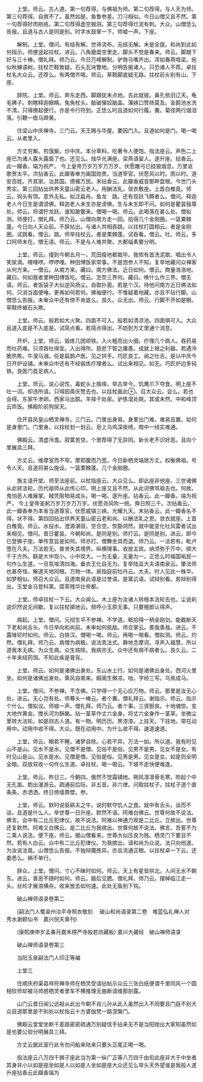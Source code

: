 <!-- { "loadSidebar": true } -->
　　上堂。师云。古人道。第一句荐得。与佛祖为师。第二句荐得。与人天为师。第三句荐得。自救不了。虽然如是。鱼鲁参差。刀刁相似。今日山僧又且不然。第一句荐得好肉剜疮。第二句荐得虚空掘洞。第三句荐得烂泥有刺。大众。山僧恁么告报。且道与古人是同是别。时字水鼓掌一下。师嘘一声。下座。

　　解制。上堂。僧问。有结有解。世谛流布。无结无解。未是全提。和尚到此如何指示。师便竖起拄杖。进云。八角磨盘空里走。脚头不觉是春来。师云。脚跟下好与三十棒。僧礼拜。师乃云。今日万峰解制。驴唇马嘴齐出。浑如春燕喧梁。宛似秋蝉语树。拄杖芒鞋致疑。石头瓦块瞥地。分明告报诸人。只恐诸人不荐。卓拄杖名大众云。还荐么。有两僧齐喝。师云。草鞋脚底疑无路。拄杖前头别有山。下座。

　　辞院。上堂。师云。奔东走西。脚跟犹未点地。去此就彼。鼻孔依旧辽天。龟毛拂子。刺瞎释迦眼睛。兔角杖头。敲破狸奴脑盖。蒲峡口赞扬莫及。金鹅池水洗不清。只得撩起便行。亦是令行符到。正恁么时且道如何行履。聻。菊径两行烟泪落。引鞭一辔马蹄黄。

　　住梁山中庆禅寺。三门云。天王赐与华屋。要因门入。且道如何是门。喝一喝云。从者里入。

　　方丈穷厮。煎饿厮。炒中庆。本分草料。吃著令人便饱。指法座云。声色二上座已为诸人露头露面了也。还见么。烛华光满座。梁燕语留人。遂升座。拈香云。此一瓣香。端为祝严。
今上皇帝万岁万岁万万岁。伏愿雕弓已挂狼烟息。万里讴歌贺太平。次拈香云。此瓣香奉为阖国勋贵。当道宰官。伏愿风以时。雨以时。道安百姓。齐其家。治其国。德被万民。末拈香云。此瓣香威音那畔盘根。今世门头秀实。第三回拈出供养天童山密云老人。用酬法乳。敛衣敷座。上首白椎竟。师云。钩头有饵。意外无私。拟泛扁舟。鱼龙　跳。还有现跃飞腾者么。僧问。释迦老人今日生是谓谤佛。释迦老人未生亦是谤佛。生与未生即不问。如何是瞿昙独尊处。师云。将谓狞龙跃。谁知跛鳖来。僧喝一喝。师云。此喝落在甚么处。僧拟测。师便打。僧礼拜。师乃云。山僧向南方走一回。拾得几个金刚圈。一篮粟棘蓬。今日向人天众前。不辞拈出。与诸人共相吞跳。以拄杖打圆相云。者是金刚圈。试跳看。僧云。跳。师举拄杖云。者是栗棘蓬。试吞看。僧云。吐。师云。多口阿师未在。僧无语。师云。不是与人难共聚。大都缁素要分明。

　　上堂。师云。撞到今朝五月一。荒田瘦地都栽毕。我侬有首洗泥歌。唱出令人笑尿滴。哩哩啰。啰啰哩。种田博饭家常事。不是饱参人不知。复举地藏问众禅客从何方来。一僧云。从南方来。藏曰。南方佛法。近日如何。僧云。商量浩浩地。藏曰。何如我者里种田博饭吃。僧云。怎奈三界何。藏曰。唤什么作三界。僧无语。师云。者饭袋子大似逆风扬尘。自取扑面。若是个汉。待他问南方近日佛法如何。只消当面便唾。更再如何若何。拂袖便行。不惟疑着地藏。亦且不玷行脚。山僧恁么告报。未审众中还有傍不肯底么。良久。众无出。师云。行脚不开如是眼。草鞋终被石头欺。

　　上堂。师云。般若如大火聚。四面不可入。般若如清凉池。四面俱可入。大众且道入底是不入底是。试简点看。若简点得出。不妨到方丈里通个消息。

　　开炉。上堂。师云。锻炼几团顽铁。入火粗而出火细。疗理几个病人。吞药易而吐药难。只须吞吐得宜。入出得所。慈悲下智之庸愚。成就上根之利器。若遇泠脆热焦。牛溲马溺。任是扁鹊卢医。见之拱手。巧匠良工。闻之吐舌。是以中庆今日开炉设铺。未审众中还有不经锻炼疗理者么。试出来相见。如无。巧匠炉边多钝铁。良医门首足病人。

　　上堂。师云。说心说性。毒蛇头上揩痒。举古举今。饥鹰爪下夺食。明上座不吐一词。却违所请。只得因斋庆赞去也。以拄杖画此⊕。召大众云。会么。若也会得。东家牛渗卵。西家马出鹅。羊择干处尿。驴拣湿处屙。其或未然。中和峰顶云烝饭。佛殿阶前狗尿天。

　　住开县凤皇山栖灵禅寺。三门云。门里出身易。身里出门难。难易且置。如何是身里门。门里身。以拄杖划一划云。皂上乌鸡深夜绣。暗中一线实难通。

　　佛殿云。清虚冷澹。寂寞苦空。个里荐得了无异同。新长老不识好恶。且向个里展具三拜。

　　方丈云。维摩室而不窄。摩耶腹而乃宽。今日新栖灵端居方丈。权衡佛祖。号令人天。且道将甚么施设。一篮栗棘蓬。几个金刚圈。

　　施主请开堂。师至法座前。以杖指座云。大众见么。即此座非他座。三世诸佛从此转法轮。历代祖师从此传心印。明上座又且不然。从此诃佛骂祖去也。何故。鬼怕恶人难展掌。贼凭赃物易成头。喝一喝。遂升座。拈香云。此一瓣香。端为祝严。
今上皇帝圣躬万岁万岁万万岁。伏愿尧风吹一统。舜日照三千。次拈香云。此一瓣香奉为本省当道尊官。伏愿威镇三峡。光耀九天。末拈香云。此一瓣香名不得。状不得。第四回拈出供养天童山密云老和尚。以酬法乳之恩。敛衣就座。上首白椎竟。师云。水投水。澄源湛寂。空合空。恢豁洞然。就中能变化吐风雷者试出来相见。僧问。昔日瞿昙。今朝和尚。是同是别。师打云。是同是别。进云。即今已登狮子座。单传意旨是如何。师亦打。僧舞坐具而退。师乃云。一法若有。毗卢堕在凡夫。万法若无。普贤失其境界。纵横理事。收放主宾。纳须弥于芥中。掷大千于方外。繇是大中现小。小中现大。一为无量。无量为一。正恁么时福国祐民一句作么生道。一旦氛埃清四海。垂衣王化自无为。复举陆亘大夫语南泉云。肇法师也甚奇怪。解道天地同根。万物一体。泉指庭前牡丹云。大夫。时人见此一株华。如梦相似。师召大众云。且道南泉此语是过誉语。是寓讥语。试辩别看。若辩别得出。玉堂金马登科第。腐草残华壮帝都。

　　上堂。师卓拄杖一下云。大众闻么。木上座为汝诸人转根本法轮去也。尘说刹说炽然说无间歇。复以拄杖掷地云。频呼小玉原无事。只要檀郎认得声。

　　病起。上堂。僧问。元彻生平不参禅。不学道。秪拾得一柄金刚剑。能截断天下老和尚舌头。今日举向和尚前。未审如何抵敌。师合掌云。善哉善哉。进云。不露锋铓时如何。师云。白铁汉。僧喝一喝。师云。再喝一喝看。僧拟测。师云。灼然。僧礼拜。师乃云。病僧为病极。说法乖法式。静地念摩诃。寻声入福慧。所以道我本无病。为众生病。众生病除。我病亦无。众中还有病不病者么。良久云。二十年来经药饵。不知此疾是膏肓。

　　上堂。师云。如何是诸佛出身处。东山水上行。如何是诸佛出身处。西河火里坐。如何是诸佛出身处。熏风自南来。殿阁生微凉。咄。字经三写。乌焉成马。

　　上堂。僧问。不参禅。不念佛。只学得一个无心应万物。师云。那里是汝无心处。进云。无心岂有处。师蓦头一棒云。者个聻。僧礼拜云。谢指示。师云。指示个什么。僧拟议。师嘘一声。僧礼拜。师乃云。者个事。三贤胆丧。十地魂惊。变大地作黄金。搅长河为酥酪。拈一茎草作丈六金身。将丈六金身作一茎草。坐微尘里转大法轮。如是则古人道。有一物。明历历。黑漆漆。上拄天。下拄地。常在动用中。动用中收不得。大众。既在动用中。为什么收不得。速道速道。

　　上堂。师云。眼若不睡。诸梦自除。心若不异。万法一如。所以道。我有时见山不是山。见水不是水。见僧不是僧。见俗不是俗。见男不是男。见女不是女。有时见山是山。见水是水。见僧是僧。见俗是俗。见男是男。见女是女。如是则全明全暗。双放双收一句作么生道。卓拄杖。喝一喝云。下坡不走快便难逢。

　　上堂。师云。昨日三。今朝四。俄然不觉霜铺地。朔风凛凛骨毛寒。吹起个中无孔笛。韵出漫游云。疏通前后际。非五音。非六律。问取拄杖子。拄杖子道个直条条。赤洒洒。终日倚墙靠壁。参。

　　上堂。师云。默时说驱耕夫之牛。说时默夺饥人之食。就中有舌头。谈而不谈。且道是什么人。举世尊一日升座。默然不语。阿难白佛云。世尊何故不说法。佛言。会中有二比丘犯律仪。故不说法。阿难以神通力观是二比丘。立摈出。世尊还复默然。阿难又白佛云。是二比丘为我摈出。世尊何故不说法。佛言。吾誓不为二乘人说法。便下座。师云。据山僧看来。世尊大似压良为贱。栖灵门下要且不然。若有人白云。众中有二比丘犯律仪。为我摈出。请和尚为众说。法只向他道。为汝说法竟。山僧恁么告报。不独辩魔拣异。亦且流通正眼。以拄杖卓一下云。还委悉么。祸不单行。

　　辞众。上堂。僧问。寸心不昧时如何。师云。天上有星皆拱北。人间无水不朝东。进云。善恶不随时如何。师云。脑后见腮。僧礼拜。师乃云。摆棹临江走一头。丝纶才展浪横舟。收来放去如何速。此处无鱼别下钩。

　　破山禅师语录卷第二

　　(嗣法门人蜀渝州治平寺照衣敬刻
　破山和尚语录第二卷　堆蓝弘礼禅人对　秀水谢颖仙书　嘉兴倪天章刊)

　　(康熙庚申岁孟春月嘉禾楞严寺般若坊藏板)
嘉兴大藏经　破山禅师语录


　　破山禅师语录卷第三

　　当阳玉泉嗣法门人印正等编

　　上堂三

　　住顺庆府渠县祥符禅寺师在栖灵受请拈帖示众云三张白纸便谓千里同风一个圆相钦师却被马师惑栖灵者里车不横推理无曲断请维那剖露。

　　山门云昔日闻公远祖从此出今朝不肖儿孙从此入虽然出入不同要且门庭不别大众目道那里是不别处以杖指云十方婆伽梵一路涅槃门。

　　佛殿云堂堂坐断千差路密密疏通万别疑信手拈来无不是当阳抛出大家知虽然如是也要公验分明展具三拜。

　　方丈云据此室行此令勿问船来陆来只要头正尾正喝一喝。

　　指法座云八万四千狮子座此当为第一纵广正等八万四千由旬此座非大于中坐者其身非小以如是座坐如是人以如是人坐如是座大众还见么举头天外望谁是我般人遂升座拈香云此瓣香端为
